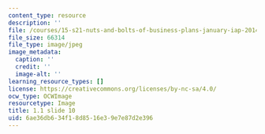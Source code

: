 ```yaml
---
content_type: resource
description: ''
file: /courses/15-s21-nuts-and-bolts-of-business-plans-january-iap-2014/6ae36db634f18d8516e39e7e87d2e396_Slide10.JPG
file_size: 66314
file_type: image/jpeg
image_metadata:
  caption: ''
  credit: ''
  image-alt: ''
learning_resource_types: []
license: https://creativecommons.org/licenses/by-nc-sa/4.0/
ocw_type: OCWImage
resourcetype: Image
title: 1.1 slide 10
uid: 6ae36db6-34f1-8d85-16e3-9e7e87d2e396
---
```

